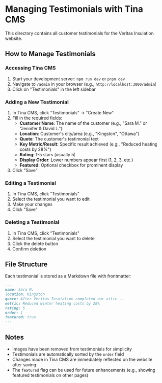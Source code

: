 # Managing Testimonials with Tina CMS

This directory contains all customer testimonials for the Veritas Insulation website.

## How to Manage Testimonials

### Accessing Tina CMS

1. Start your development server: `npm run dev` or `pnpm dev`
2. Navigate to `/admin` in your browser (e.g., `http://localhost:3000/admin`)
3. Click on "Testimonials" in the left sidebar

### Adding a New Testimonial

1. In Tina CMS, click "Testimonials" → "Create New"
2. Fill in the required fields:
   - **Customer Name**: The name of the customer (e.g., "Sara M." or "Jennifer & David L.")
   - **Location**: Customer's city/area (e.g., "Kingston", "Ottawa")
   - **Quote**: The customer's testimonial text
   - **Key Metric/Result**: Specific result achieved (e.g., "Reduced heating costs by 28%")
   - **Rating**: 1-5 stars (usually 5)
   - **Display Order**: Lower numbers appear first (1, 2, 3, etc.)
   - **Featured**: Optional checkbox for prominent display
3. Click "Save"

### Editing a Testimonial

1. In Tina CMS, click "Testimonials"
2. Select the testimonial you want to edit
3. Make your changes
4. Click "Save"

### Deleting a Testimonial

1. In Tina CMS, click "Testimonials"
2. Select the testimonial you want to delete
3. Click the delete button
4. Confirm deletion

## File Structure

Each testimonial is stored as a Markdown file with frontmatter:

```markdown
---
name: Sara M.
location: Kingston
quote: After Veritas Insulation completed our attic...
metric: Reduced winter heating costs by 28%
rating: 5
order: 1
featured: true
---
```

## Notes

- Images have been removed from testimonials for simplicity
- Testimonials are automatically sorted by the `order` field
- Changes made in Tina CMS are immediately reflected on the website after saving
- The `featured` flag can be used for future enhancements (e.g., showing featured testimonials on other pages)
